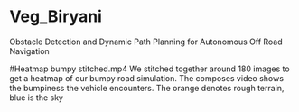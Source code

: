 # Veg_Biryani
Obstacle Detection and Dynamic Path Planning for Autonomous Off Road Navigation

#Heatmap bumpy stitched.mp4
We stitched together around 180 images to get a heatmap of our bumpy road simulation. The composes video shows the bumpiness the vehicle encounters. The orange denotes rough terrain, blue is the sky

